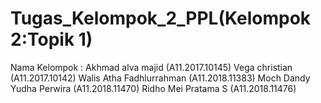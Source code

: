 # Tugas_Kelompok_2_PPL(Kelompok 2:Topik 1)
Nama Kelompok :
Akhmad alva majid         (A11.2017.10145)
Vega christian            (A11.2017.10142)
Walis Atha Fadhlurrahman  (A11.2018.11383)
Moch Dandy Yudha Perwira  (A11.2018.11470)
Ridho Mei Pratama S       (A11.2018.11476)




